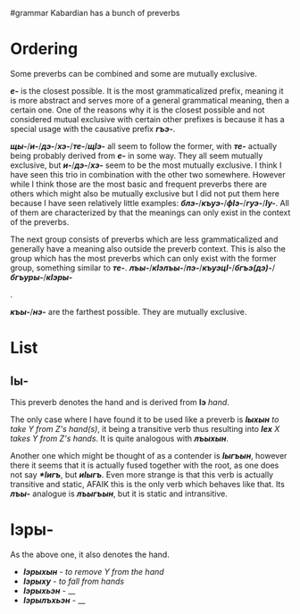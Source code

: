 #grammar 
Kabardian has a bunch of preverbs



# Ordering
Some preverbs can be combined and some are mutually exclusive.

**_е-_** is the closest possible. It is the most grammaticalized prefix, meaning it is more abstract and serves more of a general grammatical meaning, then a certain one. One of the reasons why it is the closest possible and not considered mutual exclusive with certain other prefixes is because it has a special usage with the causative prefix **_гъэ-_**.

**_щы-_**/**_и-_**/**_дэ-_**/**_хэ-_**/**_те-_**/**_щIэ-_** all seem to follow the former, with **_те-_** actually being probably derived from **_е-_** in some way. They all seem mutually exclusive, but **_и-_**/**_дэ-_**/**_хэ-_** seem to be the most mutually exclusive. I think I have seen this trio in combination with the other two somewhere. However while I think those are the most basic and frequent preverbs there are others which might also be mutually exclusive but I did not put them here because I have seen relatively little examples: **_блэ-_**/**_къуэ-_**/**_фIэ-_**/**_гуэ-_**/**_Iу-_**. All of them are characterized by that the meanings can only exist in the context of the preverbs.

The next group consists of preverbs which are less grammaticalized and generally have a meaning also outside the preverb context. This is also the group which has the most preverbs which can only exist with the former group, something similar to **_те-_**. **_лъы-_**/**_кIэлъы-_**/**_пэ-_**/**_къуэцI-_**/**_бгъэ(дэ)-_**/**_бгъуры-_**/**_кIэры-_**

.

**_къы-_**/**_нэ-_** are the farthest possible. They are mutually exclusive.


# List

## Iы-
This preverb denotes the hand and is derived from **Iэ** _hand_.

The only case where I have found it to be used like a preverb is **_Iыхын_** _to take Y from Z's hand(s)_, it being a transitive verb thus resulting into **_Iех_** _X takes Y from Z's hands_. It is quite analogous with **_лъыхын_**.



Another one which might be thought of as a contender is **_Iыгъын_**, however there it seems that it is actually fused together with the root, as one does not say **_*Iигъ_**, but **_иIыгъ_**. Even more strange is that this verb is actually transitive and static, AFAIK this is the only verb which behaves like that. Its **_лъы-_** analogue is **_лъыгъын_**, but it is static and intransitive.

# Iэры-
As the above one, it also denotes the hand.

- **_Iэрыхын_** - _to remove Y from the hand_
- **_Iэрыху_** - _to fall from hands_
- **_Iэрыхьэн_** - __
- **_Iэрылъхьэн_** - __